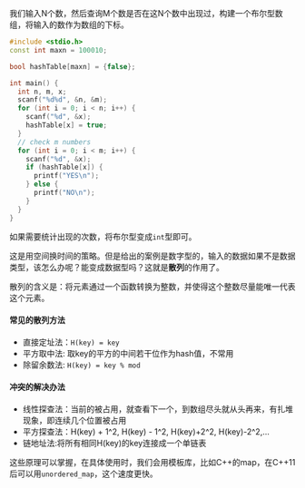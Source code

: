 我们输入N个数，然后查询M个数是否在这N个数中出现过，构建一个布尔型数组，将输入的数作为数组的下标。

```cpp
#include <stdio.h>
const int maxn = 100010;

bool hashTable[maxn] = {false};

int main() {
  int n, m, x;
  scanf("%d%d", &n, &m);
  for (int i = 0; i < n; i++) {
    scanf("%d", &x);
    hashTable[x] = true;
  }
  // check m numbers 
  for (int i = 0; i < m; i++) {
    scanf("%d", &x);
    if (hashTable[x]) {
      printf("YES\n");
    } else {
      printf("NO\n");
    }
  }
}
```

如果需要统计出现的次数，将布尔型变成`int`型即可。

这是用空间换时间的策略。但是给出的案例是数字型的，输入的数据如果不是数据类型，该怎么办呢？能变成数据型吗？这就是**散列**的作用了。

散列的含义是：将元素通过一个函数转换为整数，并使得这个整数尽量能唯一代表这个元素。

#### 常见的散列方法

- 直接定址法：`H(key) = key`
- 平方取中法: 取key的平方的中间若干位作为hash值，不常用
- 除留余数法: `H(key) = key % mod`

#### 冲突的解决办法

- 线性探查法：当前的被占用，就查看下一个，到数组尽头就从头再来，有扎堆现象，即连续几个位置被占用
- 平方探查法：H(key) + 1^2, H(key) - 1^2, H(key)+2^2, H(key)-2^2,...
- 链地址法:将所有相同H(key)的key连接成一个单链表

这些原理可以掌握，在具体使用时，我们会用模板库，比如C++的map，在C++11后可以用`unordered_map`，这个速度更快。




